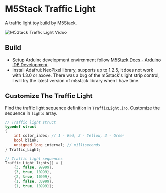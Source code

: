 # M5Stack Traffic Light

A traffic light toy build by M5Stack.

![M5Stack Traffic Light Video](images/M5Stack_Traffic_Light.gif)

## Build

- Setup Arduino development environment follow [M5Stack Docs - Arduino IDE Development](https://docs.m5stack.com/#/en/arduino/arduino_development).
- Install Adafruit NeoPixel library, supports up to 1.2.5, it does not work with 1.3.0 or above. There was a bug of the m5stack's light strip control, I will try the latest version of m5stack library when I have time.

## Customize The Traffic Light

Find the traffic light sequence definition in `TrafficLight.ino`. Customize the sequence in `lights` array.

```c++
// Traffic light struct
typedef struct
{
    int color_index; // 1 - Red, 2 - Yellow, 3 - Green
    bool blink;
    unsigned long interval; // milliseconds
} Traffic_Light;

// Traffic light sequences
Traffic_Light lights[] = {
    {3, false, 99999},
    {3, true, 10999},
    {2, true, 10999},
    {1, false, 30999},
    {1, true, 10999}};
```

